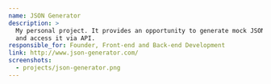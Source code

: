 ```yaml
---
name: JSON Generator
description: >
  My personal project. It provides an opportunity to generate mock JSON data
  and access it via API.
responsible_for: Founder, Front-end and Back-end Development
link: http://www.json-generator.com/
screenshots:
  - projects/json-generator.png
---
```

